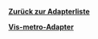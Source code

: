 [**Zurück zur Adapterliste**](/adapterref/adapterliste.md)

[**Vis-metro-Adapter**](/adapterref/docs/iobroker.vis-metro/de/README.md)